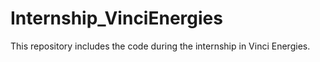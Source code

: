 # Internship_VinciEnergies

This repository includes the code during the internship in Vinci Energies.
